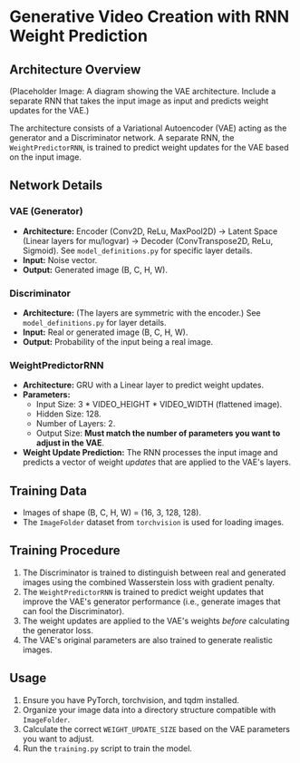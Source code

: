 # Generative Video Creation with RNN Weight Prediction

## Architecture Overview

(Placeholder Image: A diagram showing the VAE architecture.  Include a separate RNN that takes the input image as input and predicts weight updates for the VAE.)

The architecture consists of a Variational Autoencoder (VAE) acting as the generator and a Discriminator network.  A separate RNN, the `WeightPredictorRNN`, is trained to predict weight updates for the VAE based on the input image.

## Network Details

### VAE (Generator)

*   **Architecture:** Encoder (Conv2D, ReLu, MaxPool2D) -> Latent Space (Linear layers for mu/logvar) -> Decoder (ConvTranspose2D, ReLu, Sigmoid).  See `model_definitions.py` for specific layer details.
*   **Input:** Noise vector.
*   **Output:** Generated image (B, C, H, W).

### Discriminator

*   **Architecture:** (The layers are symmetric with the encoder.) See `model_definitions.py` for layer details.
*   **Input:** Real or generated image (B, C, H, W).
*   **Output:** Probability of the input being a real image.

### WeightPredictorRNN

*   **Architecture:** GRU with a Linear layer to predict weight updates.
*   **Parameters:**
    *   Input Size: 3 * VIDEO_HEIGHT * VIDEO_WIDTH (flattened image).
    *   Hidden Size: 128.
    *   Number of Layers: 2.
    *   Output Size: **Must match the number of parameters you want to adjust in the VAE**.
*   **Weight Update Prediction:** The RNN processes the input image and predicts a vector of weight *updates* that are applied to the VAE's layers.

## Training Data

*   Images of shape (B, C, H, W) = (16, 3, 128, 128).
*   The `ImageFolder` dataset from `torchvision` is used for loading images.

## Training Procedure

1.  The Discriminator is trained to distinguish between real and generated images using the combined Wasserstein loss with gradient penalty.
2.  The `WeightPredictorRNN` is trained to predict weight updates that improve the VAE's generator performance (i.e., generate images that can fool the Discriminator).
3.  The weight updates are applied to the VAE's weights *before* calculating the generator loss.
4.  The VAE's original parameters are also trained to generate realistic images.

## Usage

1.  Ensure you have PyTorch, torchvision, and tqdm installed.
2.  Organize your image data into a directory structure compatible with `ImageFolder`.
3.  Calculate the correct `WEIGHT_UPDATE_SIZE` based on the VAE parameters you want to adjust.
4.  Run the `training.py` script to train the model.
